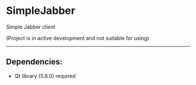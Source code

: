 # SimpleJabber
Simple Jabber client

(Project is in active development and not suitable for using)

---

## Dependencies:
- Qt library (5.8.0) required
